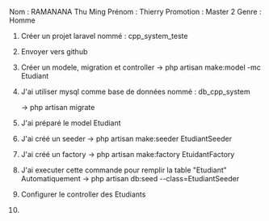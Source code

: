 Nom : RAMANANA Thu Ming
Prénom : Thierry
Promotion : Master 2
Genre : Homme

1. Créer un projet laravel nommé : cpp_system_teste
2. Envoyer vers github

3. Créer un modele, migration et controller
    -> php artisan make:model -mc Etudiant

4. J'ai utiliser mysql comme base de données
   nommé : db_cpp_system

   -> php artisan migrate

5. J'ai préparé le model Etudiant
   
6. J'ai créé un seeder 
   -> php artisan make:seeder EtudiantSeeder

7. J'ai créé un factory
   -> php artisan make:factory EtuidantFactory

8. J'ai executer cette commande pour remplir la table "Etudiant" Automatiquement
   -> php artisan db:seed --class=EtudiantSeeder

9.  Configurer le controller des Etudiants
    
10. 